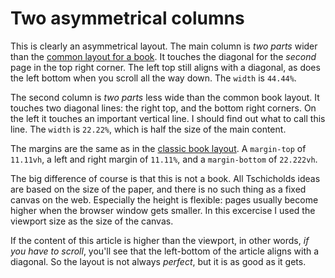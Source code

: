 # Two asymmetrical columns

This is clearly an asymmetrical layout. The main column is *two parts* wider than the [common layout for a book](../eighteen-1/). It touches the diagonal for the *second* page in the top right corner. The left top still aligns with a diagonal, as does the left bottom when you scroll all the way down. The `width` is `44.44%`.

The second column is *two parts* less wide than the common book layout. It touches two diagonal lines: the right top, and the bottom right corners. On the left it touches an important vertical line. I should find out what to call this line. The `width` is `22.22%`, which is half the size of the main content.

The margins are the same as in the [classic book layout](../eighteen-1/). A `margin-top` of `11.11vh`, a left and right margin of `11.11%`, and a `margin-bottom` of `22.222vh`.

The big difference of course is that this is not a book. All Tschicholds ideas are based on the size of the paper, and there is no such thing as a fixed canvas on the web. Especially the height is flexible: pages usually become higher when the browser window gets smaller. In this excercise I used the viewport size as the size of the canvas.

If the content of this article is higher than the viewport, in other words, *if you have to scroll*, you'll see that the left-bottom of the article aligns with a diagonal. So the layout is not always *perfect*, but it is as good as it gets.
